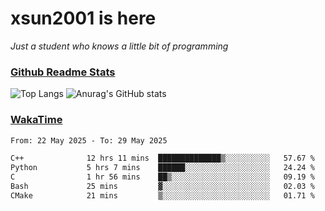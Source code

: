 # xsun2001 is here

*Just a student who knows a little bit of programming*

### [Github Readme Stats](https://github.com/anuraghazra/github-readme-stats)

![Top Langs](https://github-readme-stats.vercel.app/api/top-langs/?username=xsun2001&layout=compact&theme=radical) ![Anurag's GitHub stats](https://github-readme-stats.vercel.app/api?username=xsun2001&show_icons=true&theme=radical)

### [WakaTime](https://wakatime.com)

<!--START_SECTION:waka-->

```txt
From: 22 May 2025 - To: 29 May 2025

C++              12 hrs 11 mins  ██████████████▒░░░░░░░░░░   57.67 %
Python           5 hrs 7 mins    ██████░░░░░░░░░░░░░░░░░░░   24.24 %
C                1 hr 56 mins    ██▒░░░░░░░░░░░░░░░░░░░░░░   09.19 %
Bash             25 mins         ▓░░░░░░░░░░░░░░░░░░░░░░░░   02.03 %
CMake            21 mins         ▒░░░░░░░░░░░░░░░░░░░░░░░░   01.71 %
```

<!--END_SECTION:waka-->
